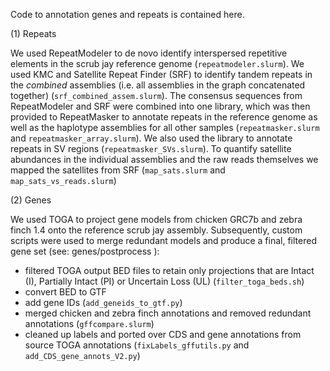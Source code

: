 Code to annotation genes and repeats is contained here. 

(1) Repeats

We used RepeatModeler to de novo identify interspersed repetitive elements in the scrub jay reference genome (`repeatmodeler.slurm`). We used KMC and Satellite Repeat Finder (SRF) to identify tandem repeats in the *combined* assemblies (i.e. all assemblies in the graph concatenated together) (`srf_combined_assem.slurm`). The consensus sequences from RepeatModeler and SRF were combined into one library, which was then provided to RepeatMasker to annotate repeats in the reference genome as well as the haplotype assemblies for all other samples (`repeatmasker.slurm` and `repeatmasker_array.slurm`). We also used the library to annotate repeats in SV regions (`repeatmasker_SVs.slurm`). To quantify satellite abundances in the individual assemblies and the raw reads themselves we mapped the satellites from SRF (`map_sats.slurm` and `map_sats_vs_reads.slurm`)

(2) Genes

We used TOGA to project gene models from chicken GRC7b and zebra finch 1.4 onto the reference scrub jay assembly. 
Subsequently, custom scripts were used to merge redundant models and produce a final, filtered gene set (see: genes/postprocess ): 
- filtered TOGA output BED files to retain only projections that are Intact (I), Partially Intact (PI) or Uncertain Loss (UL) (`filter_toga_beds.sh`)
- convert BED to GTF
- add gene IDs (`add_geneids_to_gtf.py`)
- merged chicken and zebra finch annotations and removed redundant annotations (`gffcompare.slurm`)
- cleaned up labels and ported over CDS and gene annotations from source TOGA annotations (`fixLabels_gffutils.py` and `add_CDS_gene_annots_V2.py`)